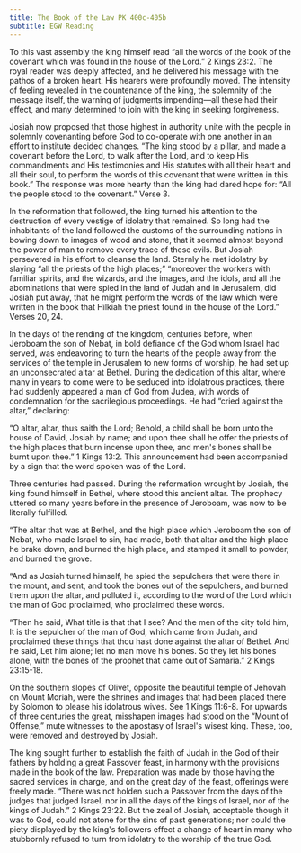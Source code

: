 ```yaml
---
title: The Book of the Law PK 400c-405b
subtitle: EGW Reading
---
```


To this vast assembly the king himself read “all the words of the book of the covenant which was found in the house of the Lord.” 2 Kings 23:2. The royal reader was deeply affected, and he delivered his message with the pathos of a broken heart. His hearers were profoundly moved. The intensity of feeling revealed in the countenance of the king, the solemnity of the message itself, the warning of judgments impending—all these had their effect, and many determined to join with the king in seeking forgiveness.

Josiah now proposed that those highest in authority unite with the people in solemnly covenanting before God to co-operate with one another in an effort to institute decided changes. “The king stood by a pillar, and made a covenant before the Lord, to walk after the Lord, and to keep His commandments and His testimonies and His statutes with all their heart and all their soul, to perform the words of this covenant that were written in this book.” The response was more hearty than the king had dared hope for: “All the people stood to the covenant.” Verse 3.

In the reformation that followed, the king turned his attention to the destruction of every vestige of idolatry that remained. So long had the inhabitants of the land followed the customs of the surrounding nations in bowing down to images of wood and stone, that it seemed almost beyond the power of man to remove every trace of these evils. But Josiah persevered in his effort to cleanse the land. Sternly he met idolatry by slaying “all the priests of the high places;” “moreover the workers with familiar spirits, and the wizards, and the images, and the idols, and all the abominations that were spied in the land of Judah and in Jerusalem, did Josiah put away, that he might perform the words of the law which were written in the book that Hilkiah the priest found in the house of the Lord.” Verses 20, 24.

In the days of the rending of the kingdom, centuries before, when Jeroboam the son of Nebat, in bold defiance of the God whom Israel had served, was endeavoring to turn the hearts of the people away from the services of the temple in Jerusalem to new forms of worship, he had set up an unconsecrated altar at Bethel. During the dedication of this altar, where many in years to come were to be seduced into idolatrous practices, there had suddenly appeared a man of God from Judea, with words of condemnation for the sacrilegious proceedings. He had “cried against the altar,” declaring:

“O altar, altar, thus saith the Lord; Behold, a child shall be born unto the house of David, Josiah by name; and upon thee shall he offer the priests of the high places that burn incense upon thee, and men's bones shall be burnt upon thee.” 1 Kings 13:2. This announcement had been accompanied by a sign that the word spoken was of the Lord.

Three centuries had passed. During the reformation wrought by Josiah, the king found himself in Bethel, where stood this ancient altar. The prophecy uttered so many years before in the presence of Jeroboam, was now to be literally fulfilled.

“The altar that was at Bethel, and the high place which Jeroboam the son of Nebat, who made Israel to sin, had made, both that altar and the high place he brake down, and burned the high place, and stamped it small to powder, and burned the grove.

“And as Josiah turned himself, he spied the sepulchers that were there in the mount, and sent, and took the bones out of the sepulchers, and burned them upon the altar, and polluted it, according to the word of the Lord which the man of God proclaimed, who proclaimed these words.

“Then he said, What title is that that I see? And the men of the city told him, It is the sepulcher of the man of God, which came from Judah, and proclaimed these things that thou hast done against the altar of Bethel. And he said, Let him alone; let no man move his bones. So they let his bones alone, with the bones of the prophet that came out of Samaria.” 2 Kings 23:15-18.

On the southern slopes of Olivet, opposite the beautiful temple of Jehovah on Mount Moriah, were the shrines and images that had been placed there by Solomon to please his idolatrous wives. See 1 Kings 11:6-8. For upwards of three centuries the great, misshapen images had stood on the “Mount of Offense,” mute witnesses to the apostasy of Israel's wisest king. These, too, were removed and destroyed by Josiah.

The king sought further to establish the faith of Judah in the God of their fathers by holding a great Passover feast, in harmony with the provisions made in the book of the law. Preparation was made by those having the sacred services in charge, and on the great day of the feast, offerings were freely made. “There was not holden such a Passover from the days of the judges that judged Israel, nor in all the days of the kings of Israel, nor of the kings of Judah.” 2 Kings 23:22. But the zeal of Josiah, acceptable though it was to God, could not atone for the sins of past generations; nor could the piety displayed by the king's followers effect a change of heart in many who stubbornly refused to turn from idolatry to the worship of the true God.